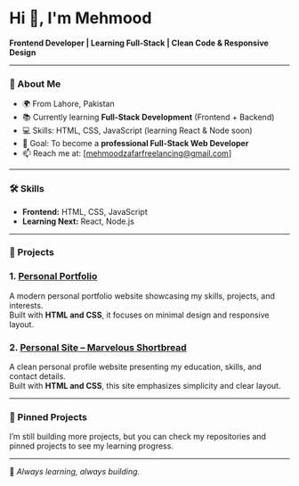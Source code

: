 # Hi 👋, I'm Mehmood  

**Frontend Developer | Learning Full-Stack | Clean Code & Responsive Design**

---

### 🌱 About Me  
- 🌍 From Lahore, Pakistan  
- 📚 Currently learning **Full-Stack Development** (Frontend + Backend)  
- 💻 Skills: HTML, CSS, JavaScript (learning React & Node soon)  
- 🎯 Goal: To become a **professional Full-Stack Web Developer**  
- 📫 Reach me at: [mehmoodzafarfreelancing@gmail.com]  

---

### 🛠️ Skills  
- **Frontend:** HTML, CSS, JavaScript  
- **Learning Next:** React, Node.js  

---

### 🚀 Projects  

### 1. [Personal Portfolio](https://magnificent-fox-3fea3a.netlify.app/)  
A modern personal portfolio website showcasing my skills, projects, and interests.  
Built with **HTML and CSS**, it focuses on minimal design and responsive layout.  

### 2. [Personal Site – Marvelous Shortbread](https://marvelous-shortbread-3b1f1b.netlify.app/)  
A clean personal profile website presenting my education, skills, and contact details.  
Built with **HTML and CSS**, this site emphasizes simplicity and clear layout.  

---

### 📌 Pinned Projects  
I’m still building more projects, but you can check my repositories and pinned projects to see my learning progress.  

---

🚀 *Always learning, always building.*

